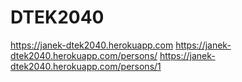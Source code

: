 # DTEK2040 
https://janek-dtek2040.herokuapp.com
https://janek-dtek2040.herokuapp.com/persons/
https://janek-dtek2040.herokuapp.com/persons/1


